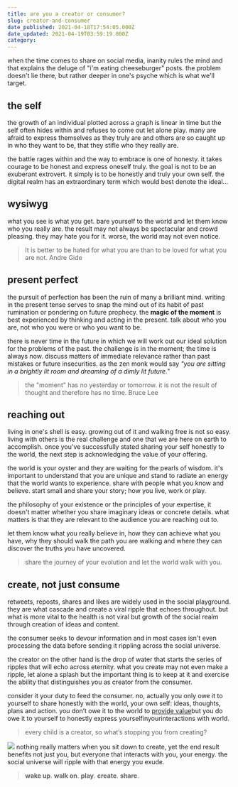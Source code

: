 ```yaml
---
title: are you a creator or consumer?
slug: creator-and-consumer
date_published: 2021-04-18T17:54:05.000Z
date_updated: 2021-04-19T03:59:19.000Z
category: 
---
```

when the time comes to share on social media, inanity rules the mind and that explains the deluge of "i'm eating cheeseburger" posts. the problem doesn't lie there, but rather deeper in one's psyche which is what we'll target.

## the self

the growth of an individual plotted across a graph is linear in time but the self often hides within and refuses to come out let alone play. many are afraid to express themselves as they truly are and others are so caught up in who they want to be, that they stifle who they really are. 

the battle rages within and the way to embrace is one of honesty. it takes courage to be honest and express oneself truly. the goal is not to be an exuberant extrovert. it simply is to be honestly and truly your own self. the digital realm has an extraordinary term which would best denote the ideal...

## wysiwyg

what you see is what you get. bare yourself to the world and let them know who you really are. the result may not always be spectacular and crowd pleasing. they may hate you for it. worse, the world may not even notice. 

> It is better to be hated for what you are than to be loved for what you are not. Andre Gide

## present perfect

the pursuit of perfection has been the ruin of many a brilliant mind. writing in the present tense serves to snap the mind out of its habit of past rumination or pondering on future prophecy. the **magic of the moment** is best experienced by thinking and acting in the present. talk about who you are, not who you were or who you want to be. 

there is never time in the future in which we will work out our ideal solution for the problems of the past. the challenge is in the moment; the time is always now. discuss matters of immediate relevance rather than past mistakes or future insecurities. as the zen monk would say *"you are sitting in a brightly lit room and dreaming of a dimly lit future."*

> the "moment" has no yesterday or tomorrow. it is not the result of thought and therefore has no time. Bruce Lee

## reaching out

living in one's shell is easy. growing out of it and walking free is not so easy. living with others is the real challenge and one that we are here on earth to accomplish. once you've successfully stated sharing your self honestly to the world, the next step is acknowledging the value of your offering. 

the world is your oyster and they are waiting for the pearls of wisdom. it's important to understand that you are unique and stand to radiate an energy that the world wants to experience. share with people what you know and believe. start small and share your story; how you live, work or play. 

the philosophy of your existence or the principles of your expertise, it doesn't matter whether you share imaginary ideas or concrete details. what matters is that they are relevant to the audience you are reaching out to. 

let them know what you really believe in, how they can achieve what you have, why they should walk the path you are walking and where they can discover the truths you have uncovered.

> share the journey of your evolution and let the world walk with you.

## create, not just consume

retweets, reposts, shares and likes are widely used in the social playground. they are what cascade and create a viral ripple that echoes throughout. but what is more vital to the health is not viral but growth of the social realm through creation of ideas and content. 

the consumer seeks to devour information and in most cases isn't even processing the data before sending it rippling across the social universe. 

the creator on the other hand is the drop of water that starts the series of ripples that will echo across eternity. what you create may not even make a ripple, let alone a splash but the important thing is to keep at it and exercise the ability that distinguishes you as creator from the consumer. 

consider it your duty to feed the consumer. no, actually you only owe it to yourself to share honestly with the world, your own self: ideas, thoughts, plans and action. you don’t owe it to the world to [provide value](__GHOST_URL__/value-of-value/)but you do owe it to yourself to honestly express yourselfinyourinteractions with world.

> every child is a creator, so what’s stopping you from creating?

![](https://images.unsplash.com/photo-1596753877168-e89934b638d0?crop=entropy&amp;cs=tinysrgb&amp;fit=max&amp;fm=jpg&amp;ixid=MnwxNDIyNzR8MHwxfHNlYXJjaHwzfHxjaGlsZCUyMGNyZWF0aW5nfGVufDB8fHx8MTYxODc2NzQ2OQ&amp;ixlib=rb-1.2.1&amp;q=80&amp;w=1080)
nothing really matters when you sit down to create, yet the end result benefits not just you, but everyone that interacts with you, your energy. the social universe will ripple with that energy you exude.

> **wake up**.
> **walk on**.
> **play**.
> **create**.
> **share**.
